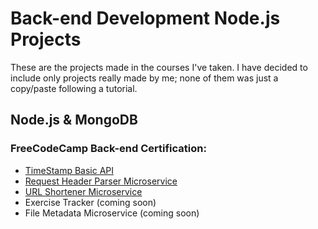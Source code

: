 # Back-end Development Node.js Projects
These are the projects made in the courses I've taken.
I have decided to include only projects really made by me; none of them was just a copy/paste following a tutorial.

## Node.js & MongoDB
### FreeCodeCamp Back-end Certification:
- [TimeStamp Basic API](https://github.com/rhoudini1/mystudies/tree/main/Timestamp%20API%20FreeCodeCamp)
- [Request Header Parser Microservice](https://github.com/rhoudini1/nodeJS-study/tree/main/Header%20Parser%20FreeCodeCamp)
- [URL Shortener Microservice](https://github.com/rhoudini1/nodeJS-study/tree/main/URL_Shortener_FreeCodeCamp)
- Exercise Tracker (coming soon)
- File Metadata Microservice (coming soon)
